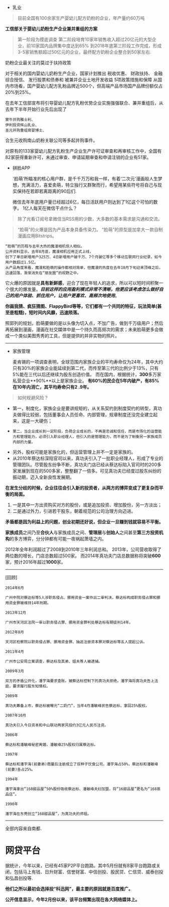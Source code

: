 *	乳业
>    目前全国有100余家生产婴幼儿配方奶粉的企业，年产量约60万吨


**工信部关于婴幼儿奶粉生产企业兼并重组的方案**
>	第一阶段为摸底调查
>	第二阶段培育10家年销售收入超过20亿元的大型企业，前10家国内品牌集中度达到65%
>	到2018年底第三阶段工作完成，形成3-5家销售额超过50亿元的企业，最终配方奶粉企业整合到50家左右.

奶粉企业最关注的莫过于扶持政策

对于相关的国内婴幼儿奶粉生产企业，国家计划推出
	税收优惠、
	财政扶持、
	金融综合授信、
	发行股票和债券和
	被兼并企业土地开发收益
5项政策措施和保障
从国内市场看，国产婴幼儿配方乳粉品牌近500个，但高端产品市场国产品牌份额仅占20%到25%。

在去年工信部宣布将引导婴幼儿配方乳粉优势企业实施强强联合、兼并重组后，从去年下半年开始行业先后出现了

	蒙牛并购雅士利、
	伊利投资辉山乳业、
	圣元并购重组育婴博士、
合生元收购南山奶粉关联公司等多起并购事件。

对原有的133家婴幼儿配方乳粉生产企业生产许可证审查和再审核工作中，全国有82家获得重新许可，未通过审查、申请延期审查和申请注销的企业有51家。

*	拼脸APP

	'脸萌’所瞄准的核心用户群，是千千万万和我一样，有着‘二次元’漫画般人生梦想，充满活力，喜爱卖萌，特立独行又群聚而行，希望用某些符号将自己与现实保持在若即若离距离的90后们.

	微信去年年底用户量已经超过6亿，每日活跃用户则达到了1亿这个可怕的数字。
	1亿人每天在微信干点什么？
>	除了光看订阅号拿微信当RSS用的少数，大多数的基本需求是沟通和交流。

>	“脸萌”的火爆是因为产品本身具备传染力。
>	 “脸萌”的原型是加拿大一款自制漫画应用Bitstrips。

	“脸萌”的历程与去年大热的魔漫相机惊人相似。
	公开资料显示，去年8月底，魔漫相机应用正式上线，
	创下了单日新增用户325万、4日新增用户破千万、7个月破亿等多个移动互联网行业纪录，如今用户数超过1.5亿。
	从产品角度来看，魔漫和脸萌的操作都相对简单，但魔漫的热度在去年10月下旬迎来顶峰之后，迅速回落，渐渐消失在“朋友圈”的视野之中。

它火爆的原因就是**具有新鲜感**，迎合了现在年轻人的追求，所以可以短时间积聚一个很大的爆发量。***目前这样的应用盈利模式非常不清晰，他更应该考虑怎么做好自己的用户体验、抓住用户，让用户更喜欢、高频次地使用***。

**你画我猜、疯狂猜图、FlappyBird等等，它们都有一个共同的特征，玩法简单(甚至是粗糙)，短时间内风靡，迅速陨落。**


照郭列的规划，脸萌要做的是以头像为切入点，不加广告，做到千万级用户；然后再拓展到漫画，漫画在社交媒体中是一个持久而高频次的需求；未来脸萌更多会做成一个类似美图秀秀的工具，但是提供的并非实物的照片。


------


*	家族管理

	麦肯锡的一项调查表明，全球范围内家族企业的平均寿命仅为24年，其中大约只有30%的家族企业能延续到第二代，而传至第三代的比例少于13%，只有5%能在三代以后还继续为股东创造价值。
	而在国内，根据统计，**300**多万家私营企业**90%**以上是家族企业。
	**有60%的民企在5年内破产，有85%在10年内消亡，其平均寿命只有2 .9年。**
	
>  如何规避风险？
*    第一，制度化，家族企业是要讲规矩的，从关系契约到制度契约的转型，真功夫做得比较弱，包括董事会人员任命、内部管理，规章制度还没完全建立起来，这是一大硬伤；
*     第二，当企业成长到一定阶段，负荷企业成长的，不再是忠诚和信任，而是市场化的运营能力和管理能力，必须引入职业经理人，但引入的是管理能力，而不是为了制衡另一家族成员内部的力量。
*   另外，股权可能是家族化的，但运营管理上并不一定是家族的。  
*   从2010年蔡达标深陷官司以来，真功夫引入了一批职业经理人，形成了专业的管理团队。尽管股东纷争不断，真功夫门店已经从蔡达标陷入官司时的200多家发展到现在的500多家，整整翻了一倍多。可见真功夫已经度过股东纠纷的振动期，迈入全新良性发展期。

**在发生分歧的时候，企业往往会引入新的投资者，从两方的博弈变成了更复杂而平衡的局面。**


1.  一是其中一方出资购买对方的股份，或是追加投资、增加股份，另一方淡出；
2.  二是通过外力，引进若干股东，朝着规范的公司治理方向迈进。


**矛盾都是因为利益上的问题，创业初期还好说，但企业一旦赚到钱就容易不平衡。**

**家族成员**之间乃至**合伙人**与家族成员之间、**管理层**与**创始人**之间甚至**第三方投资机构**的多方博弈，分分钟都有可能一夜祸起萧墙之内。

2012年全年利润超过了2008到2010年三年利润总和。
2013年，公司营收取得了两位数的增长，门店总数超过500家。
而2014年真功夫门店总数据称将突破**600**家，预计2016年超过**1000**家。



----

[回顾]

    2014年6月

    广州中院对蔡达标等5人涉职务侵占、挪用资金一案作出二审判决，蔡达标构成职务侵占罪和挪用资金罪被维持14年刑期。

    2013年12月

    广州市天河区法院一审以职务侵占罪、挪用资金罪判处蔡达标有期徒刑14年。

    2012年8月

    天河区检察院以职务侵占罪、挪用资金罪、抽逃注册资本罪对蔡达标等五人提起公诉。

    2011年4月

    广州市公安局立案调查，蔡达标及其弟、姐夫等人被逮捕。

    2009年3月

    双方的矛盾公开化，潘宇海要求查账。被蔡达标控制下的真功夫拒绝。潘宇海将真功夫告上法庭，要求履行股东知情权。

    2009年

    真功夫筹备上市，蔡达标被曝光“二奶门”，当年4月潘敏峰状告蔡达标，拿回25%股权。

    2007年10月

    真功夫引入今日资本和中山联动两家风投约3亿元人民币注资。

    2006年

    蔡达标和潘敏峰秘密离婚，潘敏峰25%股权归属蔡达标。

    1997年

    蔡达标和潘宇海(前妻弟)商量后注册成立了双种子饮食公司，潘宇海占50%，蔡达标和潘敏峰(前妻)各占25%。

    1994年

    潘宇海拿出“168甜品屋”50%股份吸收蔡达标、潘敏峰夫妇加盟，将“16甜品屋”更名为“168蒸品店”。

    1990年

    潘宇海在东莞创立“168甜品屋”，为真功夫的师祖。
    

----
全部内容来自南都.

# 网贷平台

据统计，今年以来，已经有45家P2P平台跑路。其中5月份就有8家平台跑路或关闭，包括马上有钱、日升财富、信誉财富、中信创投、股民贷、仁信贷、威泰创投和弘昌创投等.

**他们之所以最初会选择投“科迅网”，最主要的原因就是百度推广。**

**公开信息显示，今年2月份以来，该平台频繁出现在各大网络媒体上。**

